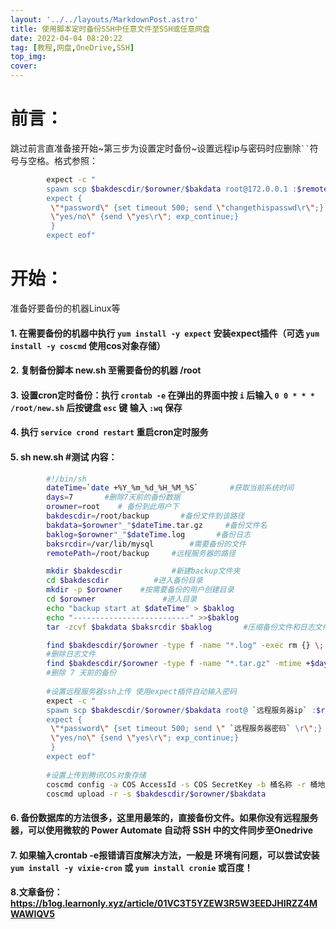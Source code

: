 ```yaml
---
layout: '../../layouts/MarkdownPost.astro'
title: 使用脚本定时备份SSH中任意文件至SSH或任意网盘
date: 2022-04-04 08:20:22
tag: [教程,网盘,OneDrive,SSH]
top_img: 
cover: 
---
```


# 前言：

跳过前言直准备接开始~第三步为设置定时备份~设置远程ip与密码时应删除` `` `符号与空格。格式参照：

```bash
		expect -c "
		spawn scp $bakdescdir/$orowner/$bakdata root@172.0.0.1 :$remotePath  
		expect {
		 \"*password\" {set timeout 500; send \"changethispasswd\r\";}
		 \"yes/no\" {send \"yes\r\"; exp_continue;}
		 }
		expect eof"  
```

# 开始：

准备好要备份的机器Linux等

#### 1. 在需要备份的机器中执行  `yum install -y expect` 安装expect插件（可选 `yum install -y coscmd` 使用cos对象存储）
#### 2. 复制备份脚本 new.sh 至需要备份的机器 /root 
#### 3. 设置cron定时备份：执行 `crontab -e` 在弹出的界面中按 `i` 后输入 `0 0 * * * /root/new.sh` 后按键盘 `esc` 键 输入 `:wq` 保存
#### 4. 执行 `service crond restart` 重启cron定时服务
#### 5. sh new.sh #测试 内容：

```bash
		#!/bin/sh
		dateTime=`date +%Y_%m_%d_%H_%M_%S`       #获取当前系统时间
		days=7       #删除7天前的备份数据
		orowner=root    # 备份到此用户下
		bakdescdir=/root/backup       #备份文件到该路径
		bakdata=$orowner"_"$dateTime.tar.gz     #备份文件名
		baklog=$orowner"_"$dateTime.log       #备份日志
		baksrcdir=/var/lib/mysql    	#需要备份的文件
		remotePath=/root/backup     #远程服务器的路径

		mkdir $bakdescdir			#新建backup文件夹
		cd $bakdescdir    	    #进入备份目录
		mkdir -p $orowner    #按需要备份的用户创建目录     
		cd $orowner     		  #进入目录
		echo "backup start at $dateTime" > $baklog
		echo "--------------------------" >>$baklog
		tar -zcvf $bakdata $baksrcdir $baklog       #压缩备份文件和日志文件

		find $bakdescdir/$orowner -type f -name "*.log" -exec rm {} \;     
		#删除日志文件
		find $bakdescdir/$orowner -type f -name "*.tar.gz" -mtime +$days -exec   rm -rf {} \;
		#删除 7 天前的备份
		
		#设置远程服务器ssh上传 使用expect插件自动输入密码
		expect -c "
		spawn scp $bakdescdir/$orowner/$bakdata root@ `远程服务器ip` :$remotePath  
		expect {
		 \"*password\" {set timeout 500; send \" `远程服务器密码` \r\";}
		 \"yes/no\" {send \"yes\r\"; exp_continue;}
		 }
		expect eof"  
		
		#设置上传到腾讯COS对象存储
		coscmd config -a COS AccessId -s COS SecretKey -b 桶名称 -r 桶地区 -m 10
		coscmd upload -r -s $bakdescdir/$orowner/$bakdata
```

#### 6. 备份数据库的方法很多，这里用最笨的，直接备份文件。如果你没有远程服务器，可以使用微软的 Power Automate 自动将 SSH 中的文件同步至Onedrive
#### 7. 如果输入crontab -e报错请百度解决方法，一般是 环境有问题，可以尝试安装 `yum install -y vixie-cron` 或 `yum install cronie` 或百度！

#### 8.文章备份：https://b1og.learnonly.xyz/article/01VC3T5YZEW3R5W3EEDJHIRZZ4MWAWIQV5
